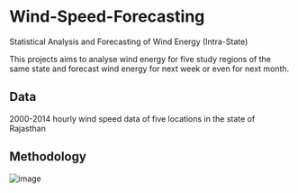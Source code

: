 # Wind-Speed-Forecasting
Statistical Analysis and Forecasting of Wind Energy (Intra-State)

This projects aims to analyse wind energy for five study regions of the same state and forecast wind energy for next week or even for next month.

## Data
2000-2014 hourly wind speed data of five locations in the state of Rajasthan

## Methodology
![image](https://user-images.githubusercontent.com/55729258/131213500-bb28fcb1-7575-46c9-9dd6-82840753754b.png)

